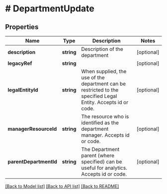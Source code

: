 # # DepartmentUpdate

## Properties

Name | Type | Description | Notes
------------ | ------------- | ------------- | -------------
**description** | **string** | Description of the department | [optional]
**legacyRef** | **string** |  | [optional]
**legalEntityId** | **string** | When supplied, the use of the department can be restricted to the specified Legal Entity. Accepts id or code. | [optional]
**managerResourceId** | **string** | The resource who is identified as the department manager. Accepts id or code. | [optional]
**parentDepartmentId** | **string** | The Department parent (where specified) can be useful for analytics. Accepts id or code. | [optional]

[[Back to Model list]](../../README.md#models) [[Back to API list]](../../README.md#endpoints) [[Back to README]](../../README.md)
